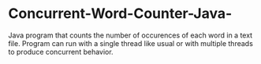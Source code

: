 # Concurrent-Word-Counter-Java-
Java program that counts the number of occurences of each word in a text file. Program can run with a single thread like usual or with multiple threads to produce concurrent behavior.
